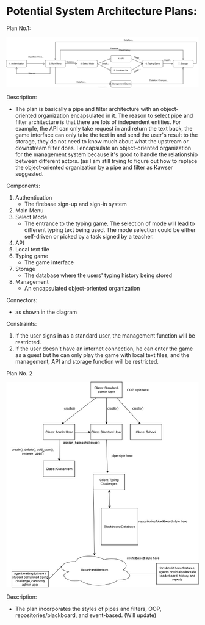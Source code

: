 # Potential System Architecture Plans:

Plan No.1:

![draft.svg](uploads/6fc2b551bd084990f24b9476fc54d4d0/draft.svg)

Description:
   - The plan is basically a pipe and filter architecture with an object-oriented organization encapsulated in it. The reason to select pipe and filter architecture is that there are lots of independent entities. For example, the API can only take request in and return the text back, the game interface can only take the text in and send the user's result to the storage, they do not need to know much about what the upstream or downstream filter does. I encapsulate an object-oriented organization for the management system because it's good to handle the relationship between different actors. (as I am still trying to figure out how to replace the object-oriented organization by a pipe and filter as Kawser suggested.

Components:
   1. Authentication 
      - The firebase sign-up and sign-in system
   2. Main Menu
   3. Select Mode 
      - The entrance to the typing game. The selection of mode will lead to different typing text being used. The mode selection could be either self-driven or picked by a task signed by a teacher.
   4. API
   5. Local text file
   6. Typing game
      - The game interface
   7. Storage
      - The database where the users' typing history being stored
   8. Management
      - An encapsulated object-oriented organization

Connectors:
   - as shown in the diagram

Constraints:
   1. If the user signs in as a standard user, the management function will be restricted.
   2. If the user doesn't have an internet connection, he can enter the game as a guest but he can only play the game with local text files, and the management, API and storage function will be restricted.

Plan No. 2

![Architecture_Idea_1](uploads/ad8c9c40ccfa550e778204427361f574/Architecture_Idea_1.jpg)

Description:
- The plan incorporates the styles of pipes and filters, OOP, repositories/blackboard, and event-based. (Will update)